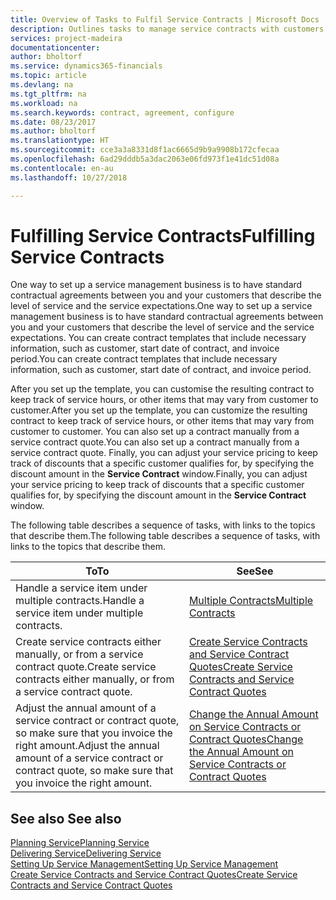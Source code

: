 ```yaml
---
title: Overview of Tasks to Fulfil Service Contracts | Microsoft Docs
description: Outlines tasks to manage service contracts with customers.
services: project-madeira
documentationcenter: 
author: bholtorf
ms.service: dynamics365-financials
ms.topic: article
ms.devlang: na
ms.tgt_pltfrm: na
ms.workload: na
ms.search.keywords: contract, agreement, configure
ms.date: 08/23/2017
ms.author: bholtorf
ms.translationtype: HT
ms.sourcegitcommit: cce3a3a8331d8f1ac6665d9b9a9908b172cfecaa
ms.openlocfilehash: 6ad29dddb5a3dac2063e06fd973f1e41dc51d08a
ms.contentlocale: en-au
ms.lasthandoff: 10/27/2018

---
```

# <a name="fulfilling-service-contracts"></a><span data-ttu-id="7b01c-103">Fulfilling Service Contracts</span><span class="sxs-lookup"><span data-stu-id="7b01c-103">Fulfilling Service Contracts</span></span> 
<span data-ttu-id="7b01c-104">One way to set up a service management business is to have standard contractual agreements between you and your customers that describe the level of service and the service expectations.</span><span class="sxs-lookup"><span data-stu-id="7b01c-104">One way to set up a service management business is to have standard contractual agreements between you and your customers that describe the level of service and the service expectations.</span></span> <span data-ttu-id="7b01c-105">You can create contract templates that include necessary information, such as customer, start date of contract, and invoice period.</span><span class="sxs-lookup"><span data-stu-id="7b01c-105">You can create contract templates that include necessary information, such as customer, start date of contract, and invoice period.</span></span>  
  
<span data-ttu-id="7b01c-106">After you set up the template, you can customise the resulting contract to keep track of service hours, or other items that may vary from customer to customer.</span><span class="sxs-lookup"><span data-stu-id="7b01c-106">After you set up the template, you can customize the resulting contract to keep track of service hours, or other items that may vary from customer to customer.</span></span> <span data-ttu-id="7b01c-107">You can also set up a contract manually from a service contract quote.</span><span class="sxs-lookup"><span data-stu-id="7b01c-107">You can also set up a contract manually from a service contract quote.</span></span> <span data-ttu-id="7b01c-108">Finally, you can adjust your service pricing to keep track of discounts that a specific customer qualifies for, by specifying the discount amount in the **Service Contract** window.</span><span class="sxs-lookup"><span data-stu-id="7b01c-108">Finally, you can adjust your service pricing to keep track of discounts that a specific customer qualifies for, by specifying the discount amount in the **Service Contract** window.</span></span>  

<span data-ttu-id="7b01c-109">The following table describes a sequence of tasks, with links to the topics that describe them.</span><span class="sxs-lookup"><span data-stu-id="7b01c-109">The following table describes a sequence of tasks, with links to the topics that describe them.</span></span>   
  
|<span data-ttu-id="7b01c-110">**To**</span><span class="sxs-lookup"><span data-stu-id="7b01c-110">**To**</span></span>|<span data-ttu-id="7b01c-111">**See**</span><span class="sxs-lookup"><span data-stu-id="7b01c-111">**See**</span></span>|  
|------------|-------------|  
|<span data-ttu-id="7b01c-112">Handle a service item under multiple contracts.</span><span class="sxs-lookup"><span data-stu-id="7b01c-112">Handle a service item under multiple contracts.</span></span> | [<span data-ttu-id="7b01c-113">Multiple Contracts</span><span class="sxs-lookup"><span data-stu-id="7b01c-113">Multiple Contracts</span></span>](service-multiple-contracts.md)|  
|<span data-ttu-id="7b01c-114">Create service contracts either manually, or from a service contract quote.</span><span class="sxs-lookup"><span data-stu-id="7b01c-114">Create service contracts either manually, or from a service contract quote.</span></span>| [<span data-ttu-id="7b01c-115">Create Service Contracts and Service Contract Quotes</span><span class="sxs-lookup"><span data-stu-id="7b01c-115">Create Service Contracts and Service Contract Quotes</span></span>](service-how-to-create-service-contracts-and-service-contract-quotes.md)|
|<span data-ttu-id="7b01c-116">Adjust the annual amount of a service contract or contract quote, so make sure that you invoice the right amount.</span><span class="sxs-lookup"><span data-stu-id="7b01c-116">Adjust the annual amount of a service contract or contract quote, so make sure that you invoice the right amount.</span></span>|[<span data-ttu-id="7b01c-117">Change the Annual Amount on Service Contracts or Contract Quotes</span><span class="sxs-lookup"><span data-stu-id="7b01c-117">Change the Annual Amount on Service Contracts or Contract Quotes</span></span>](service-how-to-change-the-annual-amount-on-service-contracts-or-contract-quotes.md)|

## <a name="see-also"></a><span data-ttu-id="7b01c-118">See also </span><span class="sxs-lookup"><span data-stu-id="7b01c-118">See also</span></span>
[<span data-ttu-id="7b01c-119">Planning Service</span><span class="sxs-lookup"><span data-stu-id="7b01c-119">Planning Service</span></span>](service-plan-service.md)  
[<span data-ttu-id="7b01c-120">Delivering Service</span><span class="sxs-lookup"><span data-stu-id="7b01c-120">Delivering Service</span></span>](service-deliver-service.md)  
[<span data-ttu-id="7b01c-121">Setting Up Service Management</span><span class="sxs-lookup"><span data-stu-id="7b01c-121">Setting Up Service Management</span></span>](service-setup-service.md)  
[<span data-ttu-id="7b01c-122">Create Service Contracts and Service Contract Quotes</span><span class="sxs-lookup"><span data-stu-id="7b01c-122">Create Service Contracts and Service Contract Quotes</span></span>](service-how-to-create-service-contracts-and-service-contract-quotes.md)  

